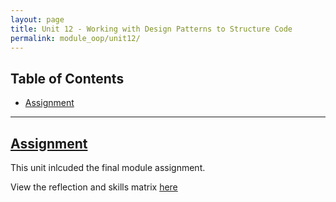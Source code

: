 ```yaml
---
layout: page
title: Unit 12 - Working with Design Patterns to Structure Code
permalink: module_oop/unit12/
---
```


## Table of Contents
- [Assignment](#assignment)

---
## [Assignment](#assignment)
This unit inlcuded the final module assignment.  

View the reflection and skills matrix [here](/eportfolio/module_oop/reflection/)
